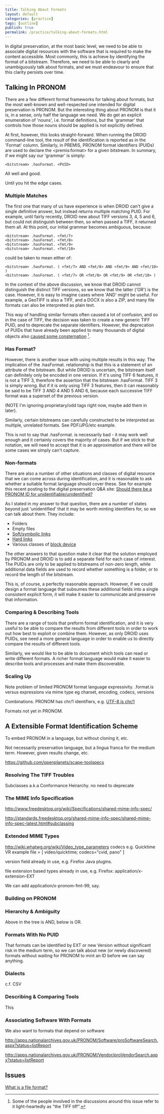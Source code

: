 ```yaml
---
title: Talking About Formats
layout: default
categories: [practice]
tags: [outline]
publish: true
permalink: /practice/talking-about-formats.html
---
```


In digital preservation, at the most basic level, we need to be able to associate digital resources with the software that is required to make the content accessible. Most commonly, this is achieve by identifying the format of a bitstream. Therefore, we need to be able to clearly and unambiguously talk about formats, and we must endeavour to ensure that this clarity persists over time.

Talking In PRONOM
-----------------

There are a few different formal frameworks for talking about formats, but the most well-known and well-respected one intended for digital preservation is PRONOM. But the interesting thing about PRONOM is that it is, in a sense, only half the language we need. We do get an explicit enumeration of 'nouns', i.e. format definitions, but the 'grammar' that controls how those nouns should be applied is not explicitly defined.

At first, however, this looks straight-forward. When running the DROID command-line tool, the result of the identification is reported as in the 'Format' column. Similarly, in PREMIS, PRONOM format identifiers (PUIDs) are used to declare the &lt;premis:format> for a given bitstream. In summary, if we might say our 'grammar' is simply:

    <bitstream> .hasFormat. <PUID>

All well and good.

Until you hit the edge cases.

### Multiple Matches ###

The first one that many of us have experience is when DROID can't give a single definitive answer, but instead returns multiple matching PUID. For example, until fairly recently, DROID new about TIFF versions 3, 4, 5 and 6, but could not distinguish between then, so when passed a TIFF, it returned them all. At this point, our initial grammar becomes ambiguous, because:

    <bitstream> .hasFormat. <fmt/7>
    <bitstream> .hasFormat. <fmt/8>
    <bitstream> .hasFormat. <fmt/9>
    <bitstream> .hasFormat. <fmt/10>

could be taken to mean either of:

    <bitstream> .hasFormat. ( <fmt/7> AND <fmt/8> AND <fmt/9> AND <fmt/10> )
    <bitstream> .hasFormat. ( <fmt/7> OR <fmt/8> OR <fmt/9> OR <fmt/10> )

In the context of the above discussion, we know that DROID cannot distinguish the distinct TIFF versions, so we know that the latter ('OR') is the case. However, it is easy to imagine cases where 'AND' might be useful. For example, a GeoTIFF is also a TIFF, and a DOCX is also a ZIP, and many file formats can also be interpreted as plain text. 

This way of handling similar formats often caused a lot of confusion, and so in the case of TIFF, the decision was taken to create a new generic TIFF PUID, and to deprecate the separate identifiers. However, the deprecation of PUIDs that have already been applied to many thousands of digital objects also [caused some consternation](http://www.openplanetsfoundation.org/blogs/2011-08-28-fmt-78910) [^1].

### Has Format? ###

However, there is another issue with using multiple results in this way. The implication of the .hasFormat. relationship is that this is a statement of an attribute of the bitstream. But while DROID is uncertain, the bitstream itself can definitely only be encoded in one version. If it's using TIFF 6 features, it is not a TIFF 3, therefore the assertion that the bitstream .hasFormat. TIFF 3 is simply wrong. But if it is only using TIFF 3 features, then it can reasonably be said to be TIFF 3 AND 4 AND 5 AND 6, because each successive TIFF format was a superset of the previous version.

(NOTE I'm ignoring proprietary/odd tags right now, maybe add them in later).

Similarly, certain bitstreams can carefully constructed to be interpreted as multiple, unrelated formats. See PDF/JPG/etc example. 

This is not to say that .hasFormat. is necessarily bad - it may work well enough and it certainly covers the majority of cases. But if we stick to that notation, we will need to accept that it is an approximation and there will be some cases we simply can't capture.


### Non-formats ###

There are also a number of other situations and classes of digital resource that we can come across during identification, and it is reasonable to ask whether a suitable format language should cover these. See for example this recent posting to the digital preservation Q&A site: [Should there be a PRONOM ID for unidentifiable/unidentified?](http://qanda.digipres.org/181/should-there-be-pronom-id-for-unidentifiable-unidentified)

As I stated in my answer to that question, there are a number of states beyond just 'unidentified' that it may be worth minting identifiers for, so we can talk about them. They include:

* Folders
* Empty files
* [Soft/symbolic links](http://en.wikipedia.org/wiki/Symbolic_link) 
* [Hard links](http://en.wikipedia.org/wiki/Hard_link)
* Various classes of [block device](http://en.wikipedia.org/wiki/Device_file)

The other answers to that question make it clear that the solution employed by PRONOM and DROID is to add a separate field for each case of interest. The PUIDs are only to be applied to bitstreams of non-zero length, while additional data fields are used to record whether something is a folder, or to record the length of the bitstream.

This is, of course, a perfectly reasonable approach. However, if we could design a format language that subsumes these additional fields into a single consistent explicit form, it will make it easier to communicate and preserve that information. 

### Comparing & Describing Tools ###

There are a range of tools that preform format identification, and it is very useful to be able to compare the results from different tools in order to work out how best to exploit or combine them. However, as only DROID uses PUIDs, see need a more general language in order to enable us to directly compare the results of different tools.

Similarly, we would like to be able to document which tools can read or write different formats. A richer format language would make it easier to describe tools and processes and make them discoverable.

### Scaling Up ###

Note problem of limited PRONOM format language expressivity. .format.is versus expressions via mime type eg charset, encoding, codecs, versions

Combinations. PRONOM has chr/1 identifiers, e.g. [UTF-8 is chr/1](http://apps.nationalarchives.gov.uk/pronom/chr/1)

Formats not yet in PRONOM.

A Extensible Format Identification Scheme
-----------------------------------------

To embed PRONOM in a language, but without cloning it, etc.

Not necessarily preservation language, but a lingua franca for the medium term. However, given results change, etc.

https://github.com/openplanets/scape-toolspecs

### Resolving The TIFF Troubles ###

Subclasses a.k.a Conformance Heirarchy. no need to deprecate

### The MIME Info Specification ###

http://www.freedesktop.org/wiki/Specifications/shared-mime-info-spec/

http://standards.freedesktop.org/shared-mime-info-spec/shared-mime-info-spec-latest.html#subclassing

### Extended MIME Types ###

http://wiki.whatwg.org/wiki/Video_type_parameters
codecs
e.g. Quicktime VR example file = [ video/quicktime; codecs="cvid, pano" ]

version field already in use, e.g. Firefox Java plugins.

file extension based types already in use, e.g. Firefox: application/x-extension-EXT

We can add application/x-pronom-fmt-99, say.

### Building on PRONOM ###

### Hierarchy & Ambiguity ###

Above in the tree is AND, below is OR.

### Formats With No PUID ###

That formats can be identified by EXT or new Version without significant risk in the medium term, so we can talk about new (or newly discovered) formats without waiting for PRONOM to mint an ID before we can say anything.

### Dialects ###

c.f. CSV

### Describing & Comparing Tools ###

This

### Associating Software With Formats ###

We also want to formats that depend on software

http://apps.nationalarchives.gov.uk/PRONOM/Software/proSoftwareSearch.aspx?status=listReport

http://apps.nationalarchives.gov.uk/PRONOM/Vendor/proVendorSearch.aspx?status=listReport


Issues
------

[What is a file format?](http://qanda.digipres.org/38/what-is-a-file-format)


[^1]: Some of the people involved in the discussions around this issue refer to it light-heartedly as "the TIFF tiff".
